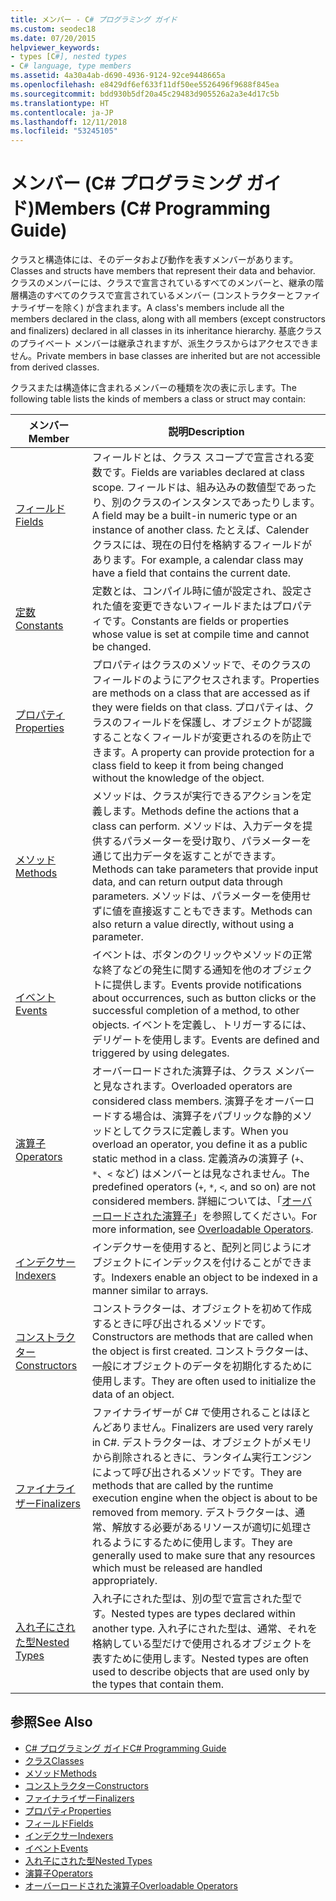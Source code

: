 ```yaml
---
title: メンバー - C# プログラミング ガイド
ms.custom: seodec18
ms.date: 07/20/2015
helpviewer_keywords:
- types [C#], nested types
- C# language, type members
ms.assetid: 4a30a4ab-d690-4936-9124-92ce9448665a
ms.openlocfilehash: e8429df6ef633f11df50ee5526496f9688f845ea
ms.sourcegitcommit: bdd930b5df20a45c29483d905526a2a3e4d17c5b
ms.translationtype: HT
ms.contentlocale: ja-JP
ms.lasthandoff: 12/11/2018
ms.locfileid: "53245105"
---
```

# <a name="members-c-programming-guide"></a><span data-ttu-id="d35af-102">メンバー (C# プログラミング ガイド)</span><span class="sxs-lookup"><span data-stu-id="d35af-102">Members (C# Programming Guide)</span></span>
<span data-ttu-id="d35af-103">クラスと構造体には、そのデータおよび動作を表すメンバーがあります。</span><span class="sxs-lookup"><span data-stu-id="d35af-103">Classes and structs have members that represent their data and behavior.</span></span> <span data-ttu-id="d35af-104">クラスのメンバーには、クラスで宣言されているすべてのメンバーと、継承の階層構造のすべてのクラスで宣言されているメンバー (コンストラクターとファイナライザーを除く) が含まれます。</span><span class="sxs-lookup"><span data-stu-id="d35af-104">A class's members include all the members declared in the class, along with all members (except constructors and finalizers) declared in all classes in its inheritance hierarchy.</span></span> <span data-ttu-id="d35af-105">基底クラスのプライベート メンバーは継承されますが、派生クラスからはアクセスできません。</span><span class="sxs-lookup"><span data-stu-id="d35af-105">Private members in base classes are inherited but are not accessible from derived classes.</span></span>  
  
 <span data-ttu-id="d35af-106">クラスまたは構造体に含まれるメンバーの種類を次の表に示します。</span><span class="sxs-lookup"><span data-stu-id="d35af-106">The following table lists the kinds of members a class or struct may contain:</span></span>  
  
|<span data-ttu-id="d35af-107">メンバー</span><span class="sxs-lookup"><span data-stu-id="d35af-107">Member</span></span>|<span data-ttu-id="d35af-108">説明</span><span class="sxs-lookup"><span data-stu-id="d35af-108">Description</span></span>|  
|------------|-----------------|  
|[<span data-ttu-id="d35af-109">フィールド</span><span class="sxs-lookup"><span data-stu-id="d35af-109">Fields</span></span>](../../../csharp/programming-guide/classes-and-structs/fields.md)|<span data-ttu-id="d35af-110">フィールドとは、クラス スコープで宣言される変数です。</span><span class="sxs-lookup"><span data-stu-id="d35af-110">Fields are variables declared at class scope.</span></span> <span data-ttu-id="d35af-111">フィールドは、組み込みの数値型であったり、別のクラスのインスタンスであったりします。</span><span class="sxs-lookup"><span data-stu-id="d35af-111">A field may be a built-in numeric type or an instance of another class.</span></span> <span data-ttu-id="d35af-112">たとえば、Calender クラスには、現在の日付を格納するフィールドがあります。</span><span class="sxs-lookup"><span data-stu-id="d35af-112">For example, a calendar class may have a field that contains the current date.</span></span>|  
|[<span data-ttu-id="d35af-113">定数</span><span class="sxs-lookup"><span data-stu-id="d35af-113">Constants</span></span>](../../../csharp/programming-guide/classes-and-structs/constants.md)|<span data-ttu-id="d35af-114">定数とは、コンパイル時に値が設定され、設定された値を変更できないフィールドまたはプロパティです。</span><span class="sxs-lookup"><span data-stu-id="d35af-114">Constants are fields or properties whose value is set at compile time and cannot be changed.</span></span>|  
|[<span data-ttu-id="d35af-115">プロパティ</span><span class="sxs-lookup"><span data-stu-id="d35af-115">Properties</span></span>](../../../csharp/programming-guide/classes-and-structs/properties.md)|<span data-ttu-id="d35af-116">プロパティはクラスのメソッドで、そのクラスのフィールドのようにアクセスされます。</span><span class="sxs-lookup"><span data-stu-id="d35af-116">Properties are methods on a class that are accessed as if they were fields on that class.</span></span> <span data-ttu-id="d35af-117">プロパティは、クラスのフィールドを保護し、オブジェクトが認識することなくフィールドが変更されるのを防止できます。</span><span class="sxs-lookup"><span data-stu-id="d35af-117">A property can provide protection for a class field to keep it from being changed without the knowledge of the object.</span></span>|  
|[<span data-ttu-id="d35af-118">メソッド</span><span class="sxs-lookup"><span data-stu-id="d35af-118">Methods</span></span>](../../../csharp/programming-guide/classes-and-structs/methods.md)|<span data-ttu-id="d35af-119">メソッドは、クラスが実行できるアクションを定義します。</span><span class="sxs-lookup"><span data-stu-id="d35af-119">Methods define the actions that a class can perform.</span></span> <span data-ttu-id="d35af-120">メソッドは、入力データを提供するパラメーターを受け取り、パラメーターを通じて出力データを返すことができます。</span><span class="sxs-lookup"><span data-stu-id="d35af-120">Methods can take parameters that provide input data, and can return output data through parameters.</span></span> <span data-ttu-id="d35af-121">メソッドは、パラメーターを使用せずに値を直接返すこともできます。</span><span class="sxs-lookup"><span data-stu-id="d35af-121">Methods can also return a value directly, without using a parameter.</span></span>|  
|[<span data-ttu-id="d35af-122">イベント</span><span class="sxs-lookup"><span data-stu-id="d35af-122">Events</span></span>](../../../csharp/programming-guide/events/index.md)|<span data-ttu-id="d35af-123">イベントは、ボタンのクリックやメソッドの正常な終了などの発生に関する通知を他のオブジェクトに提供します。</span><span class="sxs-lookup"><span data-stu-id="d35af-123">Events provide notifications about occurrences, such as button clicks or the successful completion of a method, to other objects.</span></span> <span data-ttu-id="d35af-124">イベントを定義し、トリガーするには、デリゲートを使用します。</span><span class="sxs-lookup"><span data-stu-id="d35af-124">Events are defined and triggered by using delegates.</span></span>|  
|[<span data-ttu-id="d35af-125">演算子</span><span class="sxs-lookup"><span data-stu-id="d35af-125">Operators</span></span>](../../../csharp/programming-guide/statements-expressions-operators/operators.md)|<span data-ttu-id="d35af-126">オーバーロードされた演算子は、クラス メンバーと見なされます。</span><span class="sxs-lookup"><span data-stu-id="d35af-126">Overloaded operators are considered class members.</span></span> <span data-ttu-id="d35af-127">演算子をオーバーロードする場合は、演算子をパブリックな静的メソッドとしてクラスに定義します。</span><span class="sxs-lookup"><span data-stu-id="d35af-127">When you overload an operator, you define it as a public static method in a class.</span></span> <span data-ttu-id="d35af-128">定義済みの演算子 (`+`、`*`、`<` など) はメンバーとは見なされません。</span><span class="sxs-lookup"><span data-stu-id="d35af-128">The predefined operators (`+`, `*`, `<`, and so on) are not considered members.</span></span> <span data-ttu-id="d35af-129">詳細については、「[オーバーロードされた演算子](../../../csharp/programming-guide/statements-expressions-operators/overloadable-operators.md)」を参照してください。</span><span class="sxs-lookup"><span data-stu-id="d35af-129">For more information, see [Overloadable Operators](../../../csharp/programming-guide/statements-expressions-operators/overloadable-operators.md).</span></span>|  
|[<span data-ttu-id="d35af-130">インデクサー</span><span class="sxs-lookup"><span data-stu-id="d35af-130">Indexers</span></span>](../../../csharp/programming-guide/indexers/index.md)|<span data-ttu-id="d35af-131">インデクサーを使用すると、配列と同じようにオブジェクトにインデックスを付けることができます。</span><span class="sxs-lookup"><span data-stu-id="d35af-131">Indexers enable an object to be indexed in a manner similar to arrays.</span></span>|  
|[<span data-ttu-id="d35af-132">コンストラクター</span><span class="sxs-lookup"><span data-stu-id="d35af-132">Constructors</span></span>](../../../csharp/programming-guide/classes-and-structs/constructors.md)|<span data-ttu-id="d35af-133">コンストラクターは、オブジェクトを初めて作成するときに呼び出されるメソッドです。</span><span class="sxs-lookup"><span data-stu-id="d35af-133">Constructors are methods that are called when the object is first created.</span></span> <span data-ttu-id="d35af-134">コンストラクターは、一般にオブジェクトのデータを初期化するために使用します。</span><span class="sxs-lookup"><span data-stu-id="d35af-134">They are often used to initialize the data of an object.</span></span>|  
|[<span data-ttu-id="d35af-135">ファイナライザー</span><span class="sxs-lookup"><span data-stu-id="d35af-135">Finalizers</span></span>](../../../csharp/programming-guide/classes-and-structs/destructors.md)|<span data-ttu-id="d35af-136">ファイナライザーが C# で使用されることはほとんどありません。</span><span class="sxs-lookup"><span data-stu-id="d35af-136">Finalizers are used very rarely in C#.</span></span> <span data-ttu-id="d35af-137">デストラクターは、オブジェクトがメモリから削除されるときに、ランタイム実行エンジンによって呼び出されるメソッドです。</span><span class="sxs-lookup"><span data-stu-id="d35af-137">They are methods that are called by the runtime execution engine when the object is about to be removed from memory.</span></span> <span data-ttu-id="d35af-138">デストラクターは、通常、解放する必要があるリソースが適切に処理されるようにするために使用します。</span><span class="sxs-lookup"><span data-stu-id="d35af-138">They are generally used to make sure that any resources which must be released are handled appropriately.</span></span>|  
|[<span data-ttu-id="d35af-139">入れ子にされた型</span><span class="sxs-lookup"><span data-stu-id="d35af-139">Nested Types</span></span>](../../../csharp/programming-guide/classes-and-structs/nested-types.md)|<span data-ttu-id="d35af-140">入れ子にされた型は、別の型で宣言された型です。</span><span class="sxs-lookup"><span data-stu-id="d35af-140">Nested types are types declared within another type.</span></span> <span data-ttu-id="d35af-141">入れ子にされた型は、通常、それを格納している型だけで使用されるオブジェクトを表すために使用します。</span><span class="sxs-lookup"><span data-stu-id="d35af-141">Nested types are often used to describe objects that are used only by the types that contain them.</span></span>|  
  
## <a name="see-also"></a><span data-ttu-id="d35af-142">参照</span><span class="sxs-lookup"><span data-stu-id="d35af-142">See Also</span></span>

- [<span data-ttu-id="d35af-143">C# プログラミング ガイド</span><span class="sxs-lookup"><span data-stu-id="d35af-143">C# Programming Guide</span></span>](../../../csharp/programming-guide/index.md)  
- [<span data-ttu-id="d35af-144">クラス</span><span class="sxs-lookup"><span data-stu-id="d35af-144">Classes</span></span>](../../../csharp/programming-guide/classes-and-structs/classes.md)  
- [<span data-ttu-id="d35af-145">メソッド</span><span class="sxs-lookup"><span data-stu-id="d35af-145">Methods</span></span>](../../../csharp/programming-guide/classes-and-structs/methods.md)  
- [<span data-ttu-id="d35af-146">コンストラクター</span><span class="sxs-lookup"><span data-stu-id="d35af-146">Constructors</span></span>](../../../csharp/programming-guide/classes-and-structs/constructors.md)  
- [<span data-ttu-id="d35af-147">ファイナライザー</span><span class="sxs-lookup"><span data-stu-id="d35af-147">Finalizers</span></span>](../../../csharp/programming-guide/classes-and-structs/destructors.md)  
- [<span data-ttu-id="d35af-148">プロパティ</span><span class="sxs-lookup"><span data-stu-id="d35af-148">Properties</span></span>](../../../csharp/programming-guide/classes-and-structs/properties.md)  
- [<span data-ttu-id="d35af-149">フィールド</span><span class="sxs-lookup"><span data-stu-id="d35af-149">Fields</span></span>](../../../csharp/programming-guide/classes-and-structs/fields.md)  
- [<span data-ttu-id="d35af-150">インデクサー</span><span class="sxs-lookup"><span data-stu-id="d35af-150">Indexers</span></span>](../../../csharp/programming-guide/indexers/index.md)  
- [<span data-ttu-id="d35af-151">イベント</span><span class="sxs-lookup"><span data-stu-id="d35af-151">Events</span></span>](../../../csharp/programming-guide/events/index.md)  
- [<span data-ttu-id="d35af-152">入れ子にされた型</span><span class="sxs-lookup"><span data-stu-id="d35af-152">Nested Types</span></span>](../../../csharp/programming-guide/classes-and-structs/nested-types.md)  
- [<span data-ttu-id="d35af-153">演算子</span><span class="sxs-lookup"><span data-stu-id="d35af-153">Operators</span></span>](../../../csharp/programming-guide/statements-expressions-operators/operators.md)  
- [<span data-ttu-id="d35af-154">オーバーロードされた演算子</span><span class="sxs-lookup"><span data-stu-id="d35af-154">Overloadable Operators</span></span>](../../../csharp/programming-guide/statements-expressions-operators/overloadable-operators.md)
